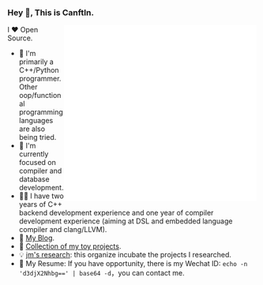 ### Hey 👋, This is CanftIn.

<img align="right" width="390" alt="🦑" src="/general.svg">

I ❤ Open Source.

* 🌟 I'm primarily a C++/Python programmer. Other oop/functional programming languages are also being tried.
* 🌱 I'm currently focused on compiler and database development.
* 👨‍💻 I have two years of C++ backend development experience and one year of compiler development experience (aiming at DSL and embedded language compiler and clang/LLVM).
* 💬 [My Blog](https://canftin.github.io).
* 🤔 [Collection of my toy projects](https://github.com/MatrixWood).
* 💡 [jm's research](https://github.com/jm-research): this organize incubate the projects I researched.
* 📃 My Resume: If you have opportunity, there is my Wechat ID: <code>echo -n 'd3djX2Nhbg==' | base64 -d</code>，you can contact me.

<!--
![CanftIn's github stats1](https://github-readme-stats.vercel.app/api?username=canftin&show_icons=true&theme=radical&count_private=true)


[![Top Langs](https://github-readme-stats.vercel.app/api/top-langs/?username=canftin&layout=compact&theme=radical)](https://github.com/anuraghazra/github-readme-stats)
-->
